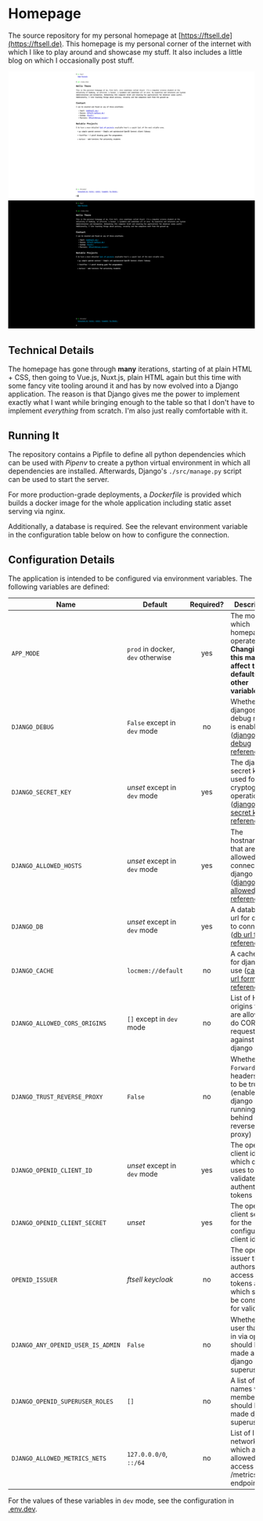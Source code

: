 # Homepage

The source repository for my personal homepage at [https://ftsell.de](https://ftsell.de).
This homepage is my personal corner of the internet with which I like to play around and showcase my stuff.
It also includes a little blog on which I occasionally post stuff.

![Light-Mode Screenshot](./.screenshot-light.png)
![Dark-Mode Screenshot](./.screenshot-dark.png)

## Technical Details

The homepage has gone through **many** iterations, starting of at plain HTML + CSS, then going to Vue.js, Nuxt.js,
plain HTML again but this time with some fancy vite tooling around it and has by now evolved into a Django application.
The reason is that Django gives me the power to implement exactly what I want while bringing enough to the table so that
I don't have to implement *everything* from scratch.
I'm also just really comfortable with it.

## Running It

The repository contains a Pipfile to define all python dependencies which can be used with *Pipenv* to create a
python virtual environment in which all dependencies are installed. Afterwards, Django's `./src/manage.py` script can
be used to start the server.

For more production-grade deployments, a *Dockerfile* is provided which builds a docker image for the whole application
including static asset serving via nginx.

Additionally, a database is required.
See the relevant environment variable in the configuration table below on how to configure the connection.

## Configuration Details

The application is intended to be configured via environment variables.
The following variables are defined:

| Name                              | Default                           | Required? | Description                                                                                                                                                         |
|-----------------------------------|-----------------------------------|:---------:|---------------------------------------------------------------------------------------------------------------------------------------------------------------------|
| `APP_MODE`                        | `prod` in docker, `dev` otherwise |    yes    | The mode in which homepage operates.<br>**Changing this may affect the defaults of other variables.**                                                               |
| `DJANGO_DEBUG`                    | `False` except in `dev` mode      |    no     | Whether djangos debug mode is enabled ([django debug reference](https://docs.djangoproject.com/en/dev/ref/settings/#std-setting-DEBUG))                             |
| `DJANGO_SECRET_KEY`               | *unset* except in `dev` mode      |    yes    | The django secret key used for cryptographic operations ([django secret key reference](https://docs.djangoproject.com/en/dev/ref/settings/#std-setting-SECRET_KEY)) |
| `DJANGO_ALLOWED_HOSTS`            | *unset* except in `dev` mode      |    yes    | The hostnames that are allowed to connec to the django server ([django allowed hosts reference](https://docs.djangoproject.com/en/dev/ref/settings/#allowed-hosts)) |
| `DJANGO_DB`                       | *unset* except in `dev` mode      |    yes    | A database url for django to connect to ([db url format reference](https://github.com/jazzband/dj-database-url/#url-schema))                                        |
| `DJANGO_CACHE`                    | `locmem://default`                |    no     | A cache url for django to use ([cache url format reference](https://github.com/epicserve/django-cache-url#supported-caches))                                        |
| `DJANGO_ALLOWED_CORS_ORIGINS`     | `[]` except in `dev` mode         |    no     | List of HTTP origins that are allowed to do CORS requests against the django api                                                                                    |
| `DJANGO_TRUST_REVERSE_PROXY`      | `False`                           |    no     | Whether `X-Forwarded-For` headers are to be trusted (enable this if django is running behind a reverse proxy)                                                       |
| `DJANGO_OPENID_CLIENT_ID`         | *unset* except in `dev` mode      |    yes    | The openid client id which django uses to validate authentication tokens                                                                                            |
| `DJANGO_OPENID_CLIENT_SECRET`     | *unset*                           |    yes    | The openid client secret for the configured client id                                                                                                               |
| `OPENID_ISSUER`                   | *ftsell keycloak*                 |    no     | The openid issuer that authors access tokens and which should be consulted for validation                                                                           |
| `DJANGO_ANY_OPENID_USER_IS_ADMIN` | `False`                           |    no     | Whether any user that logs in via openid should be made a django superuser                                                                                          |
| `DJANGO_OPENID_SUPERUSER_ROLES`   | `[]`                              |    no     | A list of group names whose members should be made django superusers                                                                                                |
| `DJANGO_ALLOWED_METRICS_NETS`     | `127.0.0.0/0`, `::/64`            |    no     | List of IP networks which are allowed to access the /metrics endpoint                                                                                               |

For the values of these variables in `dev` mode, see the configuration in [.env.dev](./.env.dev).
